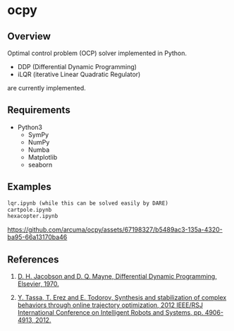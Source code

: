 # ocpy

## Overview
Optimal control problem (OCP) solver implemented in Python.
- DDP (Differential Dynamic Programming)
- iLQR (iterative Linear Quadratic Regulator)

are currently implemented.

## Requirements
- Python3
  - SymPy
  - NumPy
  - Numba
  - Matplotlib
  - seaborn

## Examples
```txt
lqr.ipynb (while this can be solved easily by DARE)
cartpole.ipynb
hexacopter.ipynb
```
https://github.com/arcuma/ocpy/assets/67198327/b5489ac3-135a-4320-ba95-66a13170ba46

## References
1. [D. H. Jacobson and D. Q. Mayne, Differential Dynamic Programming, Elsevier, 1970.](https://doi.org/10.1016/B978-0-12-012710-8.50010)

1. [Y. Tassa, T. Erez and E. Todorov, Synthesis and stabilization of complex behaviors through online trajectory optimization, 2012 IEEE/RSJ International Conference on Intelligent Robots and Systems,  pp. 4906-4913, 2012.](https://doi.org/10.1109/IROS.2012.6386025)
